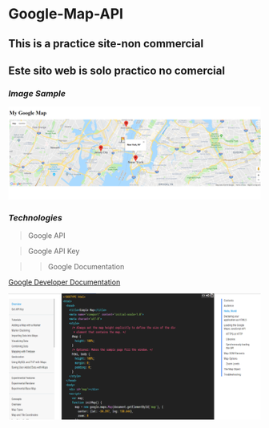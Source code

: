 # Google-Map-API
## This is a practice site-non commercial
## Este sito web is solo practico no comercial

### *Image Sample*
![alt text](nyc.png)

### *Technologies*
> Google API

> Google API Key

>> Google Documentation

[Google Developer Documentation]('https://developers.google.com/maps/documentation/javascript/tutorial#api_key')


![alt text](doc.png)